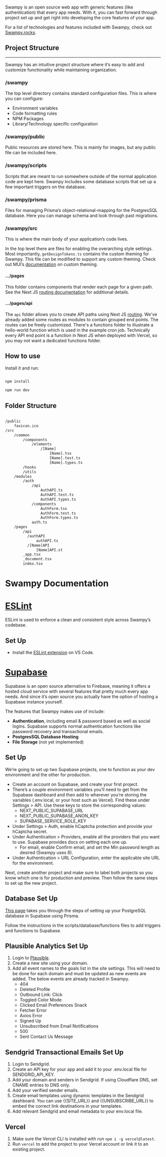 
Swampy is an open source web app with generic features (like authentication) that every app needs. With it, you can fast forward through project set up and get right into developing the core features of your app.

For a list of technologies and features included with Swampy, check out [Swampy.rocks](https://swampy.rocks).

## Project Structure
---

Swampy has an intuitive project structure where it’s easy to add and customize functionality while maintaining organization. 

### /swampy

The top level directory contains standard configuration files. This is where you can configure:

- Environment variables
- Code formatting rules
- NPM Packages
- Library/Technology specific configuration

### /swampy/public

Public resources are stored here. This is mainly for images, but any public file can be included here.

### /swampy/scripts

Scripts that are meant to run somewhere outside of the normal application code are kept here. Swampy includes some database scripts that set up a few important triggers on the database.

### /swampy/prisma

Files for managing Prisma’s object-relational-mapping for the PostgresSQL database. Here you can manage schema and look through past migrations.

### /swampy/src

This is where the main body of your application’s code lives. 

In the top level there are files for enabling the overarching style settings. Most importantly, ```getDesignTokens.ts``` contains the custom theming for Swampy. This file can be modified to support any custom theming. Check out MUI’s [documentation](https://mui.com/material-ui/customization/theming/) on custom theming.

#### …/pages

This folder contains components that render each page for a given path. See the Next JS [routing documentation](https://nextjs.org/docs/routing/introduction) for additional details. 

#### …/pages/api

The ```api``` folder allows you to create API paths using Next JS [routing](https://nextjs.org/docs/api-routes/introduction). We've already added some routes as modules to contain grouped end points. The routes can be freely customized. There's a functions folder to illustrate a hello-world function which is used in the example cron job. Technically every API end point is a function in Next JS when deployed with Vercel, so you may not want a dedicated functions folder.










## How to use

Install it and run:

```sh

npm install

npm run dev

```

## Folder Structure

```sh

/public
    favicon.ico
/src
    /common
        /components
            /elements
                /[Name]
                    [Name].tsx
                    [Name].test.ts
                    [Name].types.ts
        /hooks
        /utils
    /modules
        /auth
            /api
                AuthAPI.ts
                AuthAPI.test.ts
                AuthAPI.types.ts
            /components
                AuthForm.tsx
                AuthForm.test.ts
                AuthForm.types.ts
            auth.ts
    /pages
        /api
          /authAPI
              authAPI.ts
          /[Name]API
              [Name]API.st
        _app.tsx
        _document.tsx
        index.tsx

```

# Swampy Documentation

# [ESLint](https://eslint.org/)

ESLint is used to enforce a clean and consistent style across Swampy’s codebase. 

## Set Up

- Install the [ESLint extension](https://marketplace.visualstudio.com/items?itemName=dbaeumer.vscode-eslint) on VS Code.

# [Supabase](https://supabase.com/)

Supabase is an open source alternative to Firebase, meaning it offers a hosted cloud service with several features that pretty much every app needs. And since it’s open source you actually have the option of hosting a Supabase instance yourself.

The features that Swampy makes use of include:

- **Authentication**, including email & password based as well as social logins. Supabase supports normal authentication functions like password recovery and transactional emails.
- **PostgresSQL Database Hosting**
- **************************File Storage************************** (not yet implemented)

## Set Up

We’re going to set up two Supabase projects, one to function as your dev environment and the other for production. 

- Create an account on Supabase, and create your first project.
- There’s a couple environment variables you’ll need to get from the Supabase dashboard and then add to wherever you’re storing the variables (.env.local, or your host such as Vercel). Find these under Settings > API. Use these keys to store the corresponding values:
    - NEXT_PUBLIC_SUPABASE_URL
    - NEXT_PUBLIC_SUPABASE_ANON_KEY
    - SUPABASE_SERVICE_ROLE_KEY
- Under Settings > Auth, enable hCaptcha protection and provide your hCaptcha secret.
- Under Authentication > Providers, enable all the providers that you want to use. Supabase provides docs on setting each one up.
    - For email, enable Confirm email, and set the Min password length as desired (Swampy uses 8).
- Under Authentication > URL Configuration, enter the applicable site URL for the environment.

Next, create another project and make sure to label both projects so you know which one is for production and preview. Then follow the same steps to set up the new project.

## Database Set Up

[This page](https://supabase.com/docs/guides/integrations/prisma) takes you through the steps of setting up your PostgreSQL database in Supabase using Prisma.

Follow the instructions in the scripts/database/functions files to add triggers and functions to Supabase.

## Plausible Analytics Set Up

1. Login to [Plausible](https://plausible.io/sites).
2. Create a new site using your domain.
3. Add all event names to the goals list in the site settings. This will need to be done for each domain and must be updated as new events are added. The below events are already tracked in Swampy.
    - 404
    - Deleted Profile
    - Outbound Link: Click
    - Toggled Color Mode
    - Clicked Email Preferences Snack
    - Fetcher Error
    - Axios Error
    - Signed Up
    - Unsubscribed from Email Notifications
    - 500
    - Sent Contact Us Message

## Sendgrid Transactional Emails Set Up

1. Login to Sendgrid.
2. Create an API key for your app and add it to your .env.local file for SENDGRID_API_KEY.
3. Add your domain and senders in Sendgrid. If using Cloudflare DNS, set CNAME entries to DNS only.
4. Add your verified sender emails.
5. Create email templates using dynamic templates in the Sendgrid dashboard. You can use {{SITE_URL}} and {{UNSUBSCRIBE_URL}} to embed the correct link destinations in your templates.
6. Add relevant Sendgrid and email metadata to your env.local file.

## Vercel

1. Make sure the Vercel CLI is installed with run `npm i -g vercel@latest`.
2. Run `vercel` to add the project to your Vercel account or link it to an existing project.